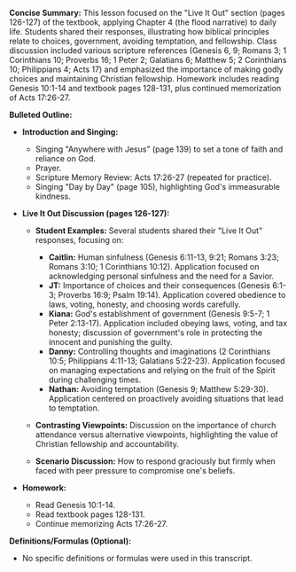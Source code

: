 **Concise Summary:** This lesson focused on the "Live It Out" section (pages 126-127) of the textbook, applying Chapter 4 (the flood narrative) to daily life.  Students shared their responses, illustrating how biblical principles relate to choices, government, avoiding temptation, and fellowship.  Class discussion included various scripture references (Genesis 6, 9; Romans 3; 1 Corinthians 10; Proverbs 16; 1 Peter 2; Galatians 6; Matthew 5; 2 Corinthians 10; Philippians 4; Acts 17) and emphasized the importance of making godly choices and maintaining Christian fellowship.  Homework includes reading Genesis 10:1-14 and textbook pages 128-131, plus continued memorization of Acts 17:26-27.


**Bulleted Outline:**

* **Introduction and Singing:**
    * Singing "Anywhere with Jesus" (page 139) to set a tone of faith and reliance on God.
    * Prayer.
    * Scripture Memory Review: Acts 17:26-27 (repeated for practice).
    * Singing "Day by Day" (page 105), highlighting God's immeasurable kindness.


* **Live It Out Discussion (pages 126-127):**
    * **Student Examples:** Several students shared their "Live It Out" responses, focusing on:
        * **Caitlin:**  Human sinfulness (Genesis 6:11-13, 9:21; Romans 3:23; Romans 3:10; 1 Corinthians 10:12). Application focused on acknowledging personal sinfulness and the need for a Savior.
        * **JT:** Importance of choices and their consequences (Genesis 6:1-3; Proverbs 16:9; Psalm 19:14). Application covered obedience to laws, voting, honesty, and choosing words carefully.
        * **Kiana:** God's establishment of government (Genesis 9:5-7; 1 Peter 2:13-17). Application included obeying laws, voting, and tax honesty; discussion of government's role in protecting the innocent and punishing the guilty.
        * **Danny:**  Controlling thoughts and imaginations (2 Corinthians 10:5; Philippians 4:11-13; Galatians 5:22-23). Application focused on managing expectations and relying on the fruit of the Spirit during challenging times.
        * **Nathan:** Avoiding temptation (Genesis 9; Matthew 5:29-30). Application centered on proactively avoiding situations that lead to temptation.

    * **Contrasting Viewpoints:**  Discussion on the importance of church attendance versus alternative viewpoints, highlighting the value of Christian fellowship and accountability.

    * **Scenario Discussion:** How to respond graciously but firmly when faced with peer pressure to compromise one's beliefs.


* **Homework:**
    * Read Genesis 10:1-14.
    * Read textbook pages 128-131.
    * Continue memorizing Acts 17:26-27.


**Definitions/Formulas (Optional):**

* No specific definitions or formulas were used in this transcript.

